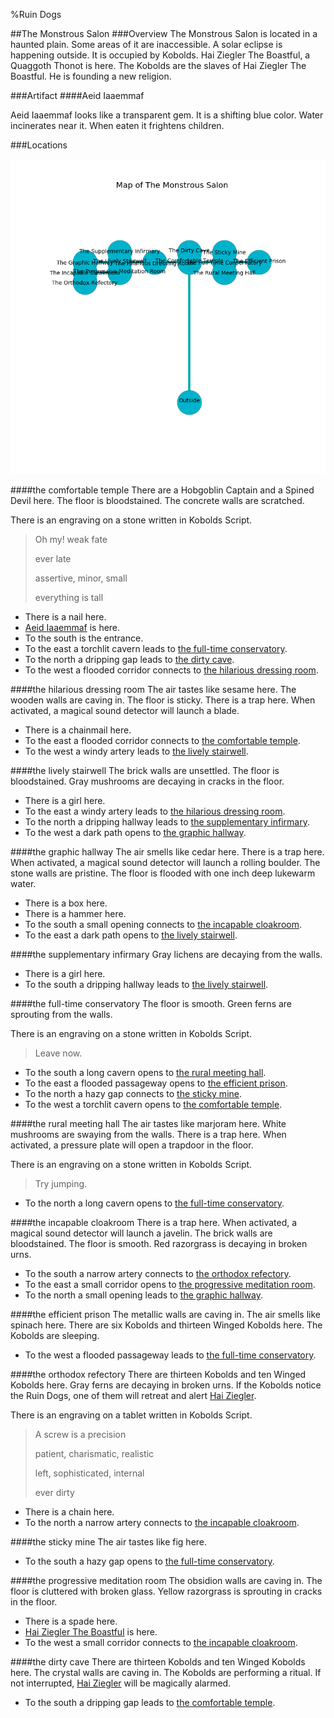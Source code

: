 %Ruin Dogs

##The Monstrous Salon
###Overview
The Monstrous Salon is located in a haunted plain. Some areas of it are inaccessible. A solar eclipse is happening outside. It is occupied by Kobolds. <a name="Hai-Ziegler-The-Boastful"></a>Hai Ziegler The Boastful, a Quaggoth Thonot is here. The Kobolds are the slaves of Hai Ziegler The Boastful. He  is founding a new religion. 



###Artifact
####<a name="Aeid-Iaaemmaf"></a>Aeid Iaaemmaf


Aeid Iaaemmaf looks like a transparent gem. It is a shifting blue color. Water incinerates near it. When eaten it frightens children. 





###Locations


![](../v1/images/The-Monstrous-Salon.png)

####<a name="the-comfortable-temple"></a>the comfortable temple
There are a Hobgoblin Captain and a Spined Devil here. The floor is bloodstained. The concrete walls are scratched. 

There is an engraving on a stone written in Kobolds Script. 

> Oh my! weak fate
>
> ever late
>
> assertive, minor, small
>
> everything is tall
>


* There is a nail here.
* [Aeid Iaaemmaf](#Aeid-Iaaemmaf) is here.
* To the south is the entrance.
* To the east a torchlit cavern leads to [the full-time conservatory](#the-full-time-conservatory).
* To the north a dripping gap leads to [the dirty cave](#the-dirty-cave).
* To the west a flooded corridor connects to [the hilarious dressing room](#the-hilarious-dressing-room).


####<a name="the-hilarious-dressing-room"></a>the hilarious dressing room
The air tastes like sesame here. The wooden walls are caving in. The floor is sticky. There is a trap here. When activated, a magical sound detector will launch a blade. 



* There is a chainmail here.
* To the east a flooded corridor connects to [the comfortable temple](#the-comfortable-temple).
* To the west a windy artery leads to [the lively stairwell](#the-lively-stairwell).


####<a name="the-lively-stairwell"></a>the lively stairwell
The brick walls are unsettled. The floor is bloodstained. Gray mushrooms are decaying in cracks in the floor. 



* There is a girl here.
* To the east a windy artery leads to [the hilarious dressing room](#the-hilarious-dressing-room).
* To the north a dripping hallway leads to [the supplementary infirmary](#the-supplementary-infirmary).
* To the west a dark path opens to [the graphic hallway](#the-graphic-hallway).


####<a name="the-graphic-hallway"></a>the graphic hallway
The air smells like cedar here. There is a trap here. When activated, a magical sound detector will launch a rolling boulder. The stone walls are pristine. The floor is flooded with one inch deep lukewarm water. 



* There is a box here.
* There is a hammer here.
* To the south a small opening connects to [the incapable cloakroom](#the-incapable-cloakroom).
* To the east a dark path opens to [the lively stairwell](#the-lively-stairwell).


####<a name="the-supplementary-infirmary"></a>the supplementary infirmary
Gray lichens are decaying from the walls. 



* There is a girl here.
* To the south a dripping hallway leads to [the lively stairwell](#the-lively-stairwell).


####<a name="the-full-time-conservatory"></a>the full-time conservatory
The floor is smooth. Green ferns are sprouting from the walls. 

There is an engraving on a stone written in Kobolds Script. 

> Leave now.
>


* To the south a long cavern opens to [the rural meeting hall](#the-rural-meeting-hall).
* To the east a flooded passageway opens to [the efficient prison](#the-efficient-prison).
* To the north a hazy gap connects to [the sticky mine](#the-sticky-mine).
* To the west a torchlit cavern opens to [the comfortable temple](#the-comfortable-temple).


####<a name="the-rural-meeting-hall"></a>the rural meeting hall
The air tastes like marjoram here. White mushrooms are swaying from the walls. There is a trap here. When activated, a pressure plate will open a trapdoor in the floor. 

There is an engraving on a stone written in Kobolds Script. 

> Try jumping.
>


* To the north a long cavern opens to [the full-time conservatory](#the-full-time-conservatory).


####<a name="the-incapable-cloakroom"></a>the incapable cloakroom
There is a trap here. When activated, a magical sound detector will launch a javelin. The brick walls are bloodstained. The floor is smooth. Red razorgrass is decaying in broken urns. 



* To the south a narrow artery connects to [the orthodox refectory](#the-orthodox-refectory).
* To the east a small corridor opens to [the progressive meditation room](#the-progressive-meditation-room).
* To the north a small opening leads to [the graphic hallway](#the-graphic-hallway).


####<a name="the-efficient-prison"></a>the efficient prison
The metallic walls are caving in. The air smells like spinach here. There are six Kobolds and thirteen Winged Kobolds here. The Kobolds are sleeping. 



* To the west a flooded passageway leads to [the full-time conservatory](#the-full-time-conservatory).


####<a name="the-orthodox-refectory"></a>the orthodox refectory
There are thirteen Kobolds and ten Winged Kobolds here. Gray ferns are decaying in broken urns. If the Kobolds notice the Ruin Dogs, one of them will retreat and alert [Hai Ziegler](#Hai-Ziegler). 

There is an engraving on a tablet written in Kobolds Script. 

> A screw is a precision
>
> patient, charismatic, realistic
>
> left, sophisticated, internal
>
> ever dirty
>


* There is a chain here.
* To the north a narrow artery connects to [the incapable cloakroom](#the-incapable-cloakroom).


####<a name="the-sticky-mine"></a>the sticky mine
The air tastes like fig here. 



* To the south a hazy gap opens to [the full-time conservatory](#the-full-time-conservatory).


####<a name="the-progressive-meditation-room"></a>the progressive meditation room
The obsidion walls are caving in. The floor is cluttered with broken glass. Yellow razorgrass is sprouting in cracks in the floor. 



* There is a spade here.
* [Hai Ziegler The Boastful](#Hai-Ziegler-The-Boastful) is here.
* To the west a small corridor connects to [the incapable cloakroom](#the-incapable-cloakroom).


####<a name="the-dirty-cave"></a>the dirty cave
There are thirteen Kobolds and ten Winged Kobolds here. The crystal walls are caving in. The Kobolds are performing a ritual. If not interrupted, [Hai Ziegler](#Hai-Ziegler) will be magically alarmed. 



* To the south a dripping gap leads to [the comfortable temple](#the-comfortable-temple).


